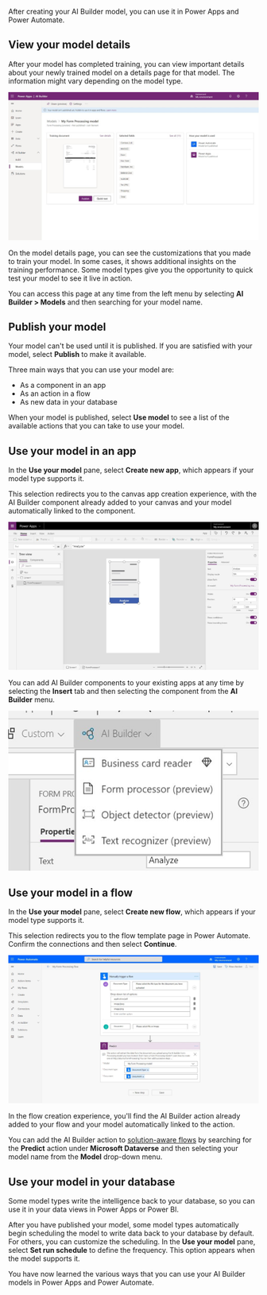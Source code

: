 After creating your AI Builder model, you can use it in Power Apps and Power Automate.

## View your model details

After your model has completed training, you can view important details about your newly trained model on a details page for that model. The information might vary depending on the model type.

![Models > My Form Processing model shows a Training document with Publish and Quick Test buttons, a Selected fields list, and how your model is used.](../media/image4.jpg)

On the model details page, you can see the customizations that you made to train your model.
In some cases, it shows additional insights on the training performance.
Some model types  give you the opportunity to quick test your model
to see it live in action.

You can access this page at any time from the left menu by
selecting **AI Builder > Models** and then searching for your model name.

## Publish your model

Your model can't be used until it is published. If you are satisfied
with your model, select **Publish** to make it available.

Three main ways that you can use your model are:

- As a component in an app
- As an action in a flow
- As new data in your database

When your model is published, select **Use model** to see a list of the
available actions that you can take to use your model.

## Use your model in an app

In the **Use your model** pane, select **Create new app**, which appears if your
model type supports it.

This selection redirects you to the canvas app creation experience, with the AI
Builder component already added to your canvas and your model
automatically linked to the component.

![FormProcessor1 is in design view with the Text property set to Analyze.](../media/image5.jpg)

You can add AI Builder components to your existing apps at any time
by selecting the **Insert** tab and then selecting the component from the **AI Builder** menu.

![A I Builder menu is expanded to reveal Business card reader, Form Processor, Object detector, and Text recognizer options.](../media/image6.jpg)

## Use your model in a flow

In the **Use your model** pane, select **Create new flow**, which appears if
your model type supports it.

This selection redirects you to the flow template page in Power Automate. Confirm
the connections and then select **Continue**.

![My Form Processing flow shows Manually trigger a flow, and Predict.](../media/image7.jpg)

In the flow creation experience, you'll find the AI Builder action
already added to your flow and your model automatically linked to the
action.

You can add the AI Builder action to [solution-aware
flows](https://docs.microsoft.com/power-automate/create-flow-solution)
by searching for the **Predict** action under **Microsoft Dataverse** and then selecting your model name from the **Model** drop-down menu.

## Use your model in your database

Some model types write the intelligence back to your database, so you
can use it in your data views in Power Apps or Power BI.

After you have published your model, some model types automatically begin scheduling the model to write data back to your database by default. For others, you can customize the scheduling. In the **Use your model** pane, select **Set run schedule** to define the frequency. This option appears when the model supports it.

You have now learned the various ways that you can use your AI Builder models in Power Apps and Power Automate.
